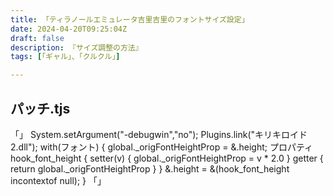 ```yaml
---
title: 「ティラノールエミュレータ吉里吉里のフォントサイズ設定」
date: 2024-04-20T09:25:04Z
draft: false
description: 『サイズ調整の方法』
tags: [「ギャル」、「クルクル」]

---
```

## パッチ.tjs
「」
System.setArgument("-debugwin","no");
Plugins.link("キリキロイド2.dll");
with(フォント) {
global._origFontHeightProp = &.height;
プロパティhook_font_height {
setter(v) { global._origFontHeightProp = v * 2.0 }
getter { return global._origFontHeightProp }
}
&.height = &(hook_font_height incontextof null);
}
「」